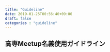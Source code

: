 ```yaml
---
title: "Guideline"
date: 2019-01-25T00:56:40+09:00
draft: false
categories : "guideline"
---
```


## 高専Meetup名義使用ガイドライン